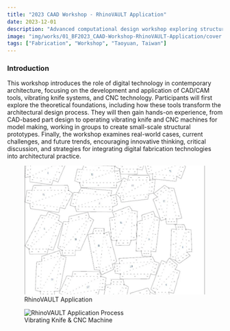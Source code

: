 ```yaml
---
title: "2023 CAAD Workshop - RhinoVAULT Application"
date: 2023-12-01
description: "Advanced computational design workshop exploring structural optimization through RhinoVAULT for complex architectural forms."
image: "img/works/01_BF2023_CAAD-Workshop-RhinoVAULT-Application/cover.webp"
tags: ["Fabrication", "Workshop", "Taoyuan, Taiwan"]
---
```

### Introduction
This workshop introduces the role of digital technology in contemporary architecture, focusing on the development and application of CAD/CAM tools, vibrating knife systems, and CNC technology. Participants will first explore the theoretical foundations, including how these tools transform the architectural design process. They will then gain hands-on experience, from CAD-based part design to operating vibrating knife and CNC machines for model making, working in groups to create small-scale structural prototypes. Finally, the workshop examines real-world cases, current challenges, and future trends, encouraging innovative thinking, critical discussion, and strategies for integrating digital fabrication technologies into architectural practice.

<div class="grid grid-cols-1 md:grid-cols-2 gap-4 my-4">
  <figure class="m-0">
    <img src="/img/works/01_BF2023_CAAD-Workshop-RhinoVAULT-Application/image-7.webp" alt="CAAD Workshop RhinoVAULT Application" style="width:100%;height:300px;object-fit:cover;">
    <figcaption>RhinoVAULT Application</figcaption>
  </figure>
  <figure class="m-0">
    <img src="/img/works/01_BF2023_CAAD-Workshop-RhinoVAULT-Application/IMG_7624.gif" alt="RhinoVAULT Application Process" style="width:100%;height:300px;object-fit:cover;">
    <figcaption>Vibrating Knife & CNC Machine</figcaption>
  </figure>
</div>


